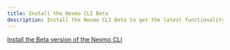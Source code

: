```yaml
---
title: Install the Nexmo CLI Beta
description: Install the Nexmo CLI Beta to get the latest functionality
---
```


[Install the Beta version of the Nexmo CLI](/messages/code-snippets/install-cli)
